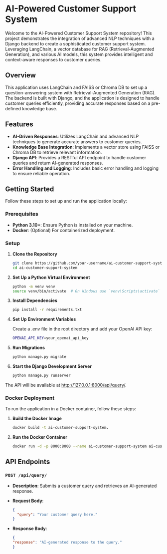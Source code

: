 # AI-Powered Customer Support System

Welcome to the AI-Powered Customer Support System repository! This project demonstrates the integration of advanced NLP techniques with a Django backend to create a sophisticated customer support system. Leveraging LangChain, a vector database for RAG (Retrieval-Augmented Generation), and various AI models, this system provides intelligent and context-aware responses to customer queries.

## Overview

This application uses LangChain and FAISS or Chroma DB to set up a question-answering system with Retrieval-Augmented Generation (RAG). The backend is built with Django, and the application is designed to handle customer queries efficiently, providing accurate responses based on a pre-defined knowledge base.

## Features

- **AI-Driven Responses**: Utilizes LangChain and advanced NLP techniques to generate accurate answers to customer queries.
- **Knowledge Base Integration**: Implements a vector store using FAISS or Chroma DB to retrieve relevant information.
- **Django API**: Provides a RESTful API endpoint to handle customer queries and return AI-generated responses.
- **Error Handling and Logging**: Includes basic error handling and logging to ensure reliable operation.

## Getting Started

Follow these steps to set up and run the application locally:

### Prerequisites

- **Python 3.10+**: Ensure Python is installed on your machine.
- **Docker**: (Optional) For containerized deployment.

### Setup

1. **Clone the Repository**

   ```bash
   git clone https://github.com/your-username/ai-customer-support-system.git
   cd ai-customer-support-system
   
2. **Set Up a Python Virtual Environment**

   ```bash
   python -m venv venv
   source venv/bin/activate  # On Windows use `venv\Scripts\activate`

3. **Install Dependencies**

   ```bash
   pip install -r requirements.txt

4. **Set Up Environment Variables**

   Create a .env file in the root directory and add your OpenAI API key:
   ```bash
   OPENAI_API_KEY=your_openai_api_key


5. **Run Migrations**

   ```bash
   python manage.py migrate

6. **Start the Django Development Server**

   ```bash
   python manage.py runserver
  The API will be available at http://127.0.0.1:8000/api/query/.

### Docker Deployment

  To run the application in a Docker container, follow these steps:
  
1. **Build the Docker Image**

   ```bash
   docker build -t ai-customer-support-system.
   
2. **Run the Docker Container**

   ```bash
   docker run -d -p 8000:8000 --name ai-customer-support-system ai-customer-support-system
   
## API Endpoints

### `POST /api/query/`

- **Description**: Submits a customer query and retrieves an AI-generated response.

- **Request Body**:

  ```json
  {
    "query": "Your customer query here."
  }
- **Response Body**:

  ```json
  {
  "response": "AI-generated response to the query."
  }




